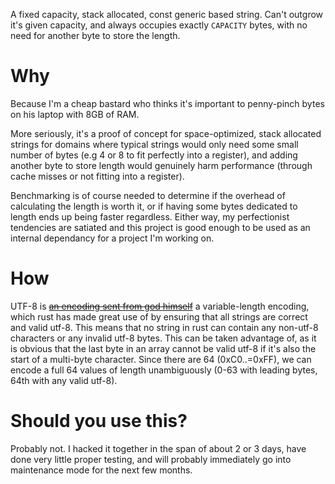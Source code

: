 A fixed capacity, stack allocated, const generic based string. Can't outgrow it's given capacity, and always occupies exactly `CAPACITY` bytes, with no need for another byte to store the length.

# Why

Because I'm a cheap bastard who thinks it's important to penny-pinch bytes on his laptop with 8GB of RAM.

More seriously, it's a proof of concept for space-optimized, stack allocated strings for domains where typical strings would only need some small number of bytes (e.g 4 or 8 to fit perfectly into a register), and adding another byte to store length would genuinely harm performance (through cache misses or not fitting into a register).

Benchmarking is of course needed to determine if the overhead of calculating the length is worth it, or if having some bytes dedicated to length ends up being faster regardless. Either way, my perfectionist tendencies are satiated and this project is good enough to be used as an internal dependancy for a project I'm working on.

# How

UTF-8 is [~~an encoding sent from god himself~~](http://utf8everywhere.org/) a variable-length encoding, which rust has made great use of by ensuring that all strings are correct and valid utf-8. This means that no string in rust can contain any non-utf-8 characters or any invalid utf-8 bytes. This can be taken advantage of, as it is obvious that the last byte in an array cannot be valid utf-8 if it's also the start of a multi-byte character. Since there are 64 (0xC0..=0xFF), we can encode a full 64 values of length unambiguously (0-63 with leading bytes, 64th with any valid utf-8).

# Should you use this?

Probably not. I hacked it together in the span of about 2 or 3 days, have done very little proper testing, and will probably immediately go into maintenance mode for the next few months.